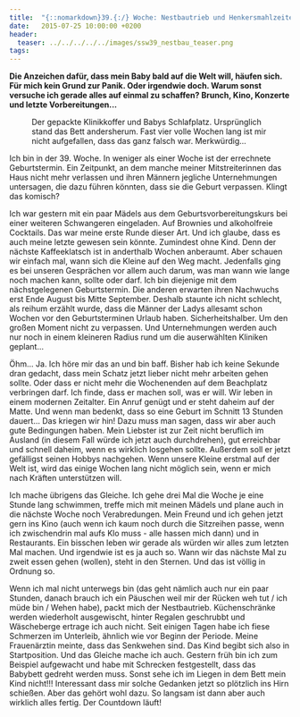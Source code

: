 ```yaml
---
title:  "{::nomarkdown}39.{:/} Woche: Nestbautrieb und Henkersmahlzeiten"
date:   2015-07-25 10:00:00 +0200
header:
  teaser: ../../../../../images/ssw39_nestbau_teaser.png
tags:
---
```

**Die Anzeichen dafür, dass mein Baby bald auf die Welt will, häufen sich. Für mich kein Grund zur Panik. Oder irgendwie doch. Warum sonst versuche ich gerade alles auf einmal zu schaffen? Brunch, Kino, Konzerte und letzte Vorbereitungen...**

<figure>
  <img src="../../../../../images/ssw39_nestbau.jpg" alt="">
  <figcaption>Der gepackte Klinikkoffer und Babys Schlafplatz. Ursprünglich stand das Bett andersherum. Fast vier volle Wochen lang ist mir nicht aufgefallen, dass das ganz falsch war. Merkwürdig...</figcaption>
</figure>

Ich bin in der 39. Woche. In weniger als einer Woche ist der errechnete Geburtstermin. Ein Zeitpunkt, an dem manche meiner Mitstreiterinnen das Haus nicht mehr verlassen und ihren Männern jegliche Unternehmungen untersagen, die dazu führen könnten, dass sie die Geburt verpassen. Klingt das komisch?

Ich war gestern mit ein paar Mädels aus dem Geburtsvorbereitungskurs bei einer weiteren Schwangeren eingeladen. Auf Brownies und alkoholfreie Cocktails. Das war meine erste Runde dieser Art. Und ich glaube, dass es auch meine letzte gewesen sein könnte. Zumindest ohne Kind. Denn der nächste Kaffeeklatsch ist in anderthalb Wochen anberaumt. Aber schauen wir einfach mal, wann sich die Kleine auf den Weg macht. Jedenfalls ging es bei unseren Gesprächen vor allem auch darum, was man wann wie lange noch machen kann, sollte oder darf. Ich bin diejenige mit dem nächstgelegenen Geburtstermin. Die anderen erwarten ihren Nachwuchs erst Ende August bis Mitte September. Deshalb staunte ich nicht schlecht, als reihum erzählt wurde, dass die Männer der Ladys allesamt schon Wochen vor den Geburtsterminen Urlaub haben. Sicherheitshalber. Um den großen Moment nicht zu verpassen. Und Unternehmungen werden auch nur noch in einem kleineren Radius rund um die auserwählten Kliniken geplant...

Öhm... Ja. Ich höre mir das an und bin baff. Bisher hab ich keine Sekunde dran gedacht, dass mein Schatz jetzt lieber nicht mehr arbeiten gehen sollte. Oder dass er nicht mehr die Wochenenden auf dem Beachplatz verbringen darf. Ich finde, dass er machen soll, was er will. Wir leben in einem modernen Zeitalter. Ein Anruf genügt und er steht daheim auf der Matte. Und wenn man bedenkt, dass so eine Geburt im Schnitt 13 Stunden dauert... Das kriegen wir hin! Dazu muss man sagen, dass wir aber auch gute Bedingungen haben. Mein Liebster ist zur Zeit nicht beruflich im Ausland (in diesem Fall würde ich jetzt auch durchdrehen), gut erreichbar und schnell daheim, wenn es wirklich losgehen sollte. Außerdem soll er jetzt gefälligst seinen Hobbys nachgehen. Wenn unsere Kleine erstmal auf der Welt ist, wird das einige Wochen lang nicht möglich sein, wenn er mich nach Kräften unterstützen will.

Ich mache übrigens das Gleiche. Ich gehe drei Mal die Woche je eine Stunde lang schwimmen, treffe mich mit meinen Mädels und plane auch in die nächste Woche noch Verabredungen. Mein Freund und ich gehen jetzt gern ins Kino (auch wenn ich kaum noch durch die Sitzreihen passe, wenn ich zwischendrin mal aufs Klo muss - alle hassen mich dann) und in Restaurants. Ein bisschen leben wir gerade als würden wir alles zum letzten Mal machen. Und irgendwie ist es ja auch so. Wann wir das nächste Mal zu zweit essen gehen (wollen), steht in den Sternen. Und das ist völlig in Ordnung so.

Wenn ich mal nicht unterwegs bin (das geht nämlich auch nur ein paar Stunden, danach brauch ich ein Päuschen weil mir der Rücken weh tut / ich müde bin / Wehen habe), packt mich der Nestbautrieb. Küchenschränke werden wiederholt ausgewischt, hinter Regalen geschrubbt und Wäscheberge ertrage ich auch nicht. Seit einigen Tagen habe ich fiese Schmerzen im Unterleib, ähnlich wie vor Beginn der Periode. Meine Frauenärztin meinte, dass das Senkwehen sind. Das Kind begibt sich also in Startposition. Und das Gleiche mache ich auch. Gestern früh bin ich zum Beispiel aufgewacht und habe mit Schrecken festgestellt, dass das Babybett gedreht werden muss. Sonst sehe ich im Liegen in dem Bett mein Kind nicht!!! Interessant dass mir solche Gedanken jetzt so plötzlich ins Hirn schießen. Aber das gehört wohl dazu. So langsam ist dann aber auch wirklich alles fertig. Der Countdown läuft!